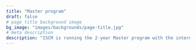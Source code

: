 ```yaml
---
title: "Master program"
draft: false
# page title background image
bg_image: "images/backgrounds/page-title.jpg"
# meta description
description: "ISCM is running the 2-year Master program with the internationalized curriculum and teaching methods. Students are open to chances of exchange programs at partner universities and obtain double degrees issued by UEH and the partner universities."
---
```

